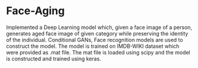 # Face-Aging
Implemented a Deep Learning model which, given a face image of a person, generates aged face image of given category while preserving the identity of the individual. Conditional GANs, Face recognition models are used to construct the model. The model is trained on IMDB-WIKI dataset which were provided as .mat file. The mat file is loaded using scipy and the model is constructed and trained using keras.
